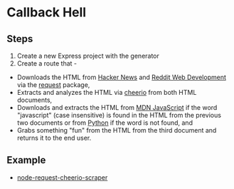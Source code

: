# Callback Hell

## Steps

1. Create a new Express project with the generator
1. Create a route that -
  - Downloads the HTML from [Hacker News](https://news.ycombinator.com/) and [Reddit Web Development](https://www.reddit.com/r/Web_Development/) via the [request](https://www.npmjs.com/package/request) package,
  - Extracts and analyzes the HTML via [cheerio](https://www.npmjs.com/package/cheerio) from both HTML documents,
  - Downloads and extracts the HTML from [MDN JavaScript](https://developer.mozilla.org/en-US/docs/Web/JavaScript) if the word "javascript" (case insensitive) is found in the HTML from the previous two documents or from [Python](https://www.python.org/) if the word is not found, and
  - Grabs something "fun" from the HTML from the third document and returns it to the end user.

## Example

- [node-request-cheerio-scraper](https://github.com/mjhea0/node-request-cheerio-scraper)
